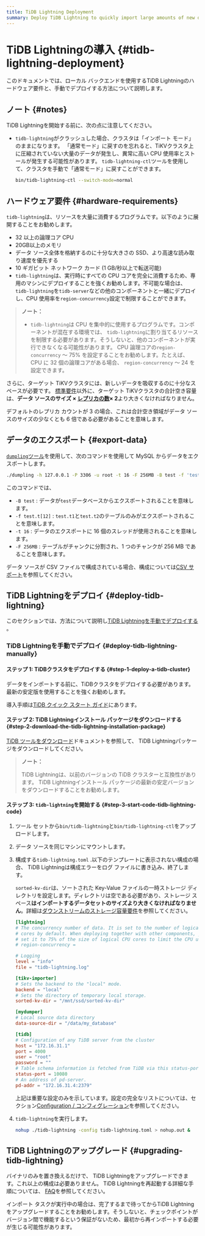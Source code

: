 ```yaml
---
title: TiDB Lightning Deployment
summary: Deploy TiDB Lightning to quickly import large amounts of new data.
---
```


# TiDB Lightningの導入 {#tidb-lightning-deployment}

このドキュメントでは、ローカル バックエンドを使用するTiDB Lightningのハードウェア要件と、手動でデプロイする方法について説明します。

## ノート {#notes}

TiDB Lightningを開始する前に、次の点に注意してください。

-   `tidb-lightning`がクラッシュした場合、クラスタは「インポート モード」のままになります。 「通常モード」に戻すのを忘れると、TiKVクラスタ上に圧縮されていない大量のデータが発生し、異常に高い CPU 使用率とストールが発生する可能性があります。 `tidb-lightning-ctl`ツールを使用して、クラスタを手動で「通常モード」に戻すことができます。

    ```sh
    bin/tidb-lightning-ctl --switch-mode=normal
    ```

## ハードウェア要件 {#hardware-requirements}

`tidb-lightning`は、リソースを大量に消費するプログラムです。以下のように展開することをお勧めします。

-   32 以上の論理コア CPU
-   20GB以上のメモリ
-   データ ソース全体を格納するのに十分な大きさの SSD、より高速な読み取り速度を優先する
-   10 ギガビット ネットワーク カード (1 GB/秒以上で転送可能)
-   `tidb-lightning`は、実行時にすべての CPU コアを完全に消費するため、専用のマシンにデプロイすることを強くお勧めします。不可能な場合は、 `tidb-lightning`を`tidb-server`などの他のコンポーネントと一緒にデプロイし、CPU 使用率を`region-concurrency`設定で制限することができます。

> **ノート：**
>
> -   `tidb-lightning`は CPU を集中的に使用するプログラムです。コンポーネントが混在する環境では、 `tidb-lightning`に割り当てるリソースを制限する必要があります。そうしないと、他のコンポーネントが実行できなくなる可能性があります。 CPU 論理コアの`region-concurrency` ～ 75% を設定することをお勧めします。たとえば、CPU に 32 個の論理コアがある場合、 `region-concurrency` ～ 24 を設定できます。

さらに、ターゲット TiKVクラスタには、新しいデータを吸収するのに十分なスペースが必要です。 [標準要件](/hardware-and-software-requirements.md)以外に、ターゲット TiKVクラスタの合計空き容量は、**データ ソースのサイズ × <a href="/faq/manage-cluster-faq.md#is-the-number-of-replicas-in-each-region-configurable-if-yes-how-to-configure-it">レプリカの数</a>× 2**より大きくなければなりません。

デフォルトのレプリカ カウントが 3 の場合、これは合計空き領域がデータ ソースのサイズの少なくとも 6 倍である必要があることを意味します。

## データのエクスポート {#export-data}

[`dumpling`ツール](/dumpling-overview.md)を使用して、次のコマンドを使用して MySQL からデータをエクスポートします。

```sh
./dumpling -h 127.0.0.1 -P 3306 -u root -t 16 -F 256MB -B test -f 'test.t[12]' -o /data/my_database/
```

このコマンドでは、

-   `-B test` : データが`test`データベースからエクスポートされることを意味します。
-   `-f test.t[12]` : `test.t1`と`test.t2`のテーブルのみがエクスポートされることを意味します。
-   `-t 16` : データのエクスポートに 16 個のスレッドが使用されることを意味します。
-   `-F 256MB` : テーブルがチャンクに分割され、1 つのチャンクが 256 MB であることを意味します。

データ ソースが CSV ファイルで構成されている場合、構成については[CSV サポート](/tidb-lightning/migrate-from-csv-using-tidb-lightning.md)を参照してください。

## TiDB Lightningをデプロイ {#deploy-tidb-lightning}

このセクションでは、方法について説明し[TiDB Lightningを手動でデプロイする](#deploy-tidb-lightning-manually) 。

### TiDB Lightningを手動でデプロイ {#deploy-tidb-lightning-manually}

#### ステップ 1: TiDBクラスタをデプロイする {#step-1-deploy-a-tidb-cluster}

データをインポートする前に、TiDBクラスタをデプロイする必要があります。最新の安定版を使用することを強くお勧めします。

導入手順は[TiDB クイック スタート ガイド](/quick-start-with-tidb.md)にあります。

#### ステップ 2: TiDB Lightningインストール パッケージをダウンロードする {#step-2-download-the-tidb-lightning-installation-package}

[TiDB ツールをダウンロード](/download-ecosystem-tools.md)ドキュメントを参照して、 TiDB Lightningパッケージをダウンロードしてください。

> **ノート：**
>
> TiDB Lightningは、以前のバージョンの TiDB クラスターと互換性があります。 TiDB Lightningインストール パッケージの最新の安定バージョンをダウンロードすることをお勧めします。

#### ステップ 3: <code>tidb-lightning</code>を開始する {#step-3-start-code-tidb-lightning-code}

1.  ツール セットから`bin/tidb-lightning`と`bin/tidb-lightning-ctl`をアップロードします。

2.  データ ソースを同じマシンにマウントします。

3.  構成する`tidb-lightning.toml` .以下のテンプレートに表示されない構成の場合、 TiDB Lightningは構成エラーをログ ファイルに書き込み、終了します。

    `sorted-kv-dir`は、ソートされた Key-Value ファイルの一時ストレージ ディレクトリを設定します。ディレクトリは空である必要があり、ストレージ スペース**はインポートするデータセットのサイズより大きくなければなりません**。詳細は[ダウンストリームのストレージ容量要件](/tidb-lightning/tidb-lightning-requirements.md#resource-requirements)を参照してください。

    ```toml
    [lightning]
    # The concurrency number of data. It is set to the number of logical CPU
    # cores by default. When deploying together with other components, you can
    # set it to 75% of the size of logical CPU cores to limit the CPU usage.
    # region-concurrency =

    # Logging
    level = "info"
    file = "tidb-lightning.log"

    [tikv-importer]
    # Sets the backend to the "local" mode.
    backend = "local"
    # Sets the directory of temporary local storage.
    sorted-kv-dir = "/mnt/ssd/sorted-kv-dir"

    [mydumper]
    # Local source data directory
    data-source-dir = "/data/my_database"

    [tidb]
    # Configuration of any TiDB server from the cluster
    host = "172.16.31.1"
    port = 4000
    user = "root"
    password = ""
    # Table schema information is fetched from TiDB via this status-port.
    status-port = 10080
    # An address of pd-server.
    pd-addr = "172.16.31.4:2379"
    ```

    上記は重要な設定のみを示しています。設定の完全なリストについては、セクション[Configuration / コンフィグレーション](/tidb-lightning/tidb-lightning-configuration.md#tidb-lightning-global)を参照してください。

4.  `tidb-lightning`を実行します。

    ```sh
    nohup ./tidb-lightning -config tidb-lightning.toml > nohup.out &
    ```

## TiDB Lightningのアップグレード {#upgrading-tidb-lightning}

バイナリのみを置き換えるだけで、 TiDB Lightningをアップグレードできます。これ以上の構成は必要ありません。 TiDB Lightningを再起動する詳細な手順については、 [FAQ](/tidb-lightning/tidb-lightning-faq.md#how-to-properly-restart-tidb-lightning)を参照してください。

インポート タスクが実行中の場合は、完了するまで待ってからTiDB Lightningをアップグレードすることをお勧めします。そうしないと、チェックポイントがバージョン間で機能するという保証がないため、最初から再インポートする必要が生じる可能性があります。
